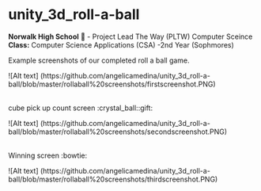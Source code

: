 # unity_3d_roll-a-ball
<b>Norwalk High School</b> :school: - Project Lead The Way (PLTW) Computer Sceince</b><br>
<b>Class:</b> Computer Science Applications (CSA) -2nd Year (Sophmores) <br>
<p>
Example screenshots of our completed roll a ball game.</p>
![Alt text] (https://github.com/angelicamedina/unity_3d_roll-a-ball/blob/master/rollaball%20screenshots/firstscreenshot.PNG)
<br><br>
<p>
cube pick up count screen :crystal_ball::gift:</p>
![Alt text] (https://github.com/angelicamedina/unity_3d_roll-a-ball/blob/master/rollaball%20screenshots/secondscreenshot.PNG)
<br><br>
<p>
Winning screen :bowtie:</p>
![Alt text] (https://github.com/angelicamedina/unity_3d_roll-a-ball/blob/master/rollaball%20screenshots/thirdscreenshot.PNG)
<br><br>
